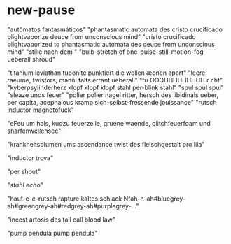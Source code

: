 # new-pause

 "autômatos fantasmáticos"
 "phantasmatic automata des cristo crucificado blightvaporize deuce from unconscious mind"
 "cristo crucificado blightvaporized to phantasmatic automata des deuce from unconscious mind"
 "stille nach dem "
 "bulb-stretch of one-pulse-still-motion-fog ueberall shroud"

 "titanium leviathan tubonite punktiert die wellen æonen apart"
 "leere raeume, twistors, manni falts errant ueberall"
 "fu OOOHHHHHHHHH  r cht"
 "kyberpsylinderherz klopf klopf klopf stahl per-blink stahl"
 "spul spul spul"
 "sleaze unds feuer"
 "polier polier nagel ritter, hersch des libidinals ueber, per capita, acephalous kramp sich-selbst-fressende jouissance"
 "rutsch inductor magnetofuck"

 "eFeu um hals, kudzu feuerzelle, gruene waende, glitchfeuerfoam und sharfenwellensee"

 "krankheitsplumen ums ascendance twist des fleischgestalt pro lila"

 "inductor trova"

 "per shout"

 "*stahl echo*"

 "haut-e-e-rutsch rapture kaltes schlack Nfah-h-ah#bluegrey-ah#greengrey-ah#redgrey-ah#purplegrey-..."

 "incest artosis des tail call blood law"

 "pump pendula  pump pendula"
 
